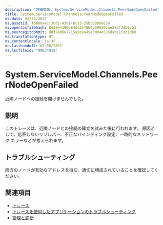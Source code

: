 ```yaml
---
description: '詳細情報: System.ServiceModel.Channels.PeerNodeOpenFailed'
title: System.ServiceModel.Channels.PeerNodeOpenFailed
ms.date: 03/30/2017
ms.assetid: fd908a42-30d1-4301-bc33-35b503896634
ms.openlocfilehash: 8d29e4386e84dd2e4064359830cbe28ef3db0c53
ms.sourcegitcommit: ddf7edb67715a5b9a45e3dd44536dabc153c1de0
ms.translationtype: HT
ms.contentlocale: ja-JP
ms.lasthandoff: 02/06/2021
ms.locfileid: "99634818"
---
```

# <a name="systemservicemodelchannelspeernodeopenfailed"></a>System.ServiceModel.Channels.PeerNodeOpenFailed

近隣ノードへの接続を開けませんでした。  
  
## <a name="description"></a>説明  

 このトレースは、近隣ノードとの接続の確立を試みた後に行われます。 原因として、応答しないリゾルバー、不正なバインディング設定、一時的なネットワーク エラーなどが考えられます。  
  
## <a name="troubleshooting"></a>トラブルシューティング  

 両方のノードが有効なアドレスを持ち、適切に構成されていることを確認してください。  
  
## <a name="see-also"></a>関連項目

- [トレース](index.md)
- [トレースを使用したアプリケーションのトラブルシューティング](using-tracing-to-troubleshoot-your-application.md)
- [管理と診断](../index.md)
